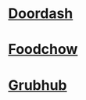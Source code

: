# [Doordash](https://www.doordash.com/)
# [Foodchow](https://www.foodchow.com/)
# [Grubhub](https://www.grubhub.com/)
